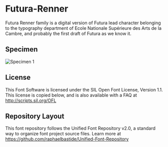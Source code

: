 Futura-Renner
=============

Futura Renner family is a digital version of Futura lead character belonging to the typography department of Ecole Nationale Supérieure des Arts de la Cambre, and probably the first draft of Futura as we know it.

## Specimen
![Specimen 1](https://raw.github.com/bsozoo/FuturaRenner/master/Sample.jpeg)

## License

This Font Software is licensed under the SIL Open Font License, Version 1.1. 
This license is copied below, and is also available with a FAQ at 
http://scripts.sil.org/OFL

## Repository Layout

This font repository follows the Unified Font Repository v2.0, 
a standard way to organize font project source files. Learn more at 
https://github.com/raphaelbastide/Unified-Font-Repository

